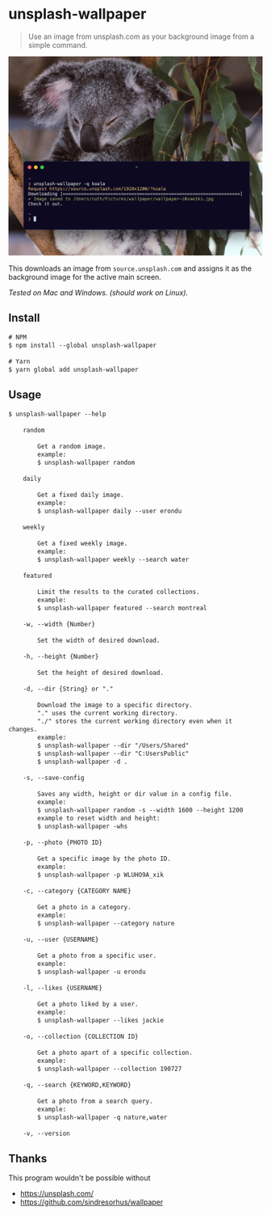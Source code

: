 unsplash-wallpaper
==================

> Use an image from unsplash.com as your background image from a simple command.

![Koala search screenshot](/screenshot-koala.jpg?raw)

This downloads an image from `source.unsplash.com` and assigns it as the background image for the active main screen.

*Tested on Mac and Windows. (should work on Linux).*

Install
-------

```
# NPM
$ npm install --global unsplash-wallpaper

# Yarn
$ yarn global add unsplash-wallpaper
```


Usage
-----

```
$ unsplash-wallpaper --help

    random

        Get a random image.
        example:
        $ unsplash-wallpaper random

    daily

        Get a fixed daily image.
        example:
        $ unsplash-wallpaper daily --user erondu

    weekly

        Get a fixed weekly image.
        example:
        $ unsplash-wallpaper weekly --search water

    featured

        Limit the results to the curated collections.
        example:
        $ unsplash-wallpaper featured --search montreal

    -w, --width {Number}

        Set the width of desired download.

    -h, --height {Number}

        Set the height of desired download.

    -d, --dir {String} or "."

        Download the image to a specific directory.
        "." uses the current working directory.
        "./" stores the current working directory even when it changes.
        example:
        $ unsplash-wallpaper --dir "/Users/Shared"
        $ unsplash-wallpaper --dir "C:UsersPublic"
        $ unsplash-wallpaper -d .

    -s, --save-config

        Saves any width, height or dir value in a config file.
        example:
        $ unsplash-wallpaper random -s --width 1600 --height 1200
        example to reset width and height:
        $ unsplash-wallpaper -whs

    -p, --photo {PHOTO ID}

        Get a specific image by the photo ID.
        example:
        $ unsplash-wallpaper -p WLUHO9A_xik

    -c, --category {CATEGORY NAME}

        Get a photo in a category.
        example:
        $ unsplash-wallpaper --category nature

    -u, --user {USERNAME}

        Get a photo from a specific user.
        example:
        $ unsplash-wallpaper -u erondu

    -l, --likes {USERNAME}

        Get a photo liked by a user.
        example:
        $ unsplash-wallpaper --likes jackie

    -o, --collection {COLLECTION ID}

        Get a photo apart of a specific collection.
        example:
        $ unsplash-wallpaper --collection 190727

    -q, --search {KEYWORD,KEYWORD}

        Get a photo from a search query.
        example:
        $ unsplash-wallpaper -q nature,water

    -v, --version

```


Thanks
------

This program wouldn't be possible without

* https://unsplash.com/
* https://github.com/sindresorhus/wallpaper
